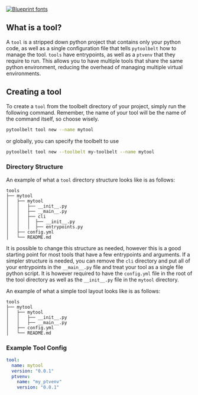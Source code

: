 [![Blueprint fonts](https://see.fontimg.com/api/renderfont4/BWWo5/eyJyIjoiZnMiLCJoIjo4NywidyI6MTAwMCwiZnMiOjg3LCJmZ2MiOiIjMUNBN0ZGIiwiYmdjIjoiI0ZGRkZGRiIsInQiOjF9/UHl0b29sYmVsdA/typo-draft-demo.png)](https://www.fontspace.com/category/blueprint)

## What is a tool?
A `tool` is a stripped down python project that contains only your python code, as well as a single configuration file that tells `pytoolbelt` how to manage the tool.
`tools` have entrypoints, as well as a `ptvenv` that they require to run. This allows you to have multiple tools that share the same python environment, reducing the overhead of managing multiple virtual environments.

## Creating a tool
To create a `tool` from the toolbelt directory of your project, simply run the following command. Remember, the name of your tool
will be the name of the command itself, so choose wisely.

```bash
pytoolbelt tool new --name mytool
```

or globally, you can specify the toolbelt to use
```bash
pytoolbelt tool new --toolbelt my-toolbelt --name mytool
```

### Directory Structure
An example of what a `tool` directory structure looks like is as follows:
```
tools
├── mytool
│   ├── mytool
│   │   ├── __init__.py
│   │   ├── __main__.py
│   │   ├── cli
│   │   │  ├── __init__.py
│   │   │  ├── entrypoints.py
│   ├── config.yml
│   └── README.md
```

It is possible to change this structure as needed, however this is a good starting point for most tools that have a few entrypoints and arguments. 
If a simpler structure is needed, you can remove the `cli` directory and put all of your entrypoints in the `__main__.py` file and treat your tool as 
a single file python script. It is however required to have the `config.yml` file in the root of the tool directory as well as the `__init__.py` file in the `mytool` directory.

An example of what a simple tool layout looks like is as follows:
```
tools
├── mytool
│   ├── mytool
│   │   ├── __init__.py
│   │   ├── __main__.py
│   ├── config.yml
│   └── README.md
```

### Example Tool Config
```yaml
tool:
  name: mytool
  version: "0.0.1"
  ptvenv:
    name: "my_ptvenv"
    version: "0.0.1"
```
